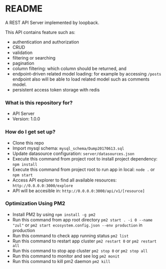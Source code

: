 # README #

A REST API Server implemented by loopback.

This API contains feature such as:

* authentication and authorization
* CRUD
* validation
* filtering or searching
* pagination
* column filtering: which column should be returned, and
* endpoint-driven related model loading: for example by accessing `/posts` endpoint also will be able to load related model such as comments model.
* persistent access token storage with redis

### What is this repository for? ###

* API Server
* Version: 1.0.0

### How do I get set up? ###

* Clone this repo
* Import mysql schema: `mysql_schema/Dump20170613.sql`
* Update datasource configuration: `server/datasources.json`
* Execute this command from project root to install project dependency: `npm install` 
* Execute this command from project root to run app in local: `node .` or `npm start`
* Access API explorer to find all available resources: `http://0.0.0.0:3000/explore`
* API will be accesible in: `http://0.0.0.0:3000/api/v1/[resource]`

### Optimization Using PM2

* Install PM2 by using `npm install -g pm2`
* Run this command from app root directory `pm2 start . -i 0 --name "zul"` or `pm2 start ecosystem.config.json --env production` in production
* Run this command to check app running status `pm2 list`
* Run this command to restart app cluster `pm2 restart 0` or `pm2 restart all`
* Run this command to stop app cluster `pm2 stop 0` or `pm2 stop all`
* Run this command to monitor and see log `pm2 monit`
* Run this command to kill pm2 daemon `pm2 kill`